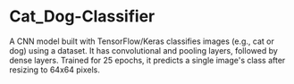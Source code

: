 # Cat_Dog-Classifier
A CNN model built with TensorFlow/Keras classifies images (e.g., cat or dog) using a dataset. It has convolutional and pooling layers, followed by dense layers. Trained for 25 epochs, it predicts a single image's class after resizing to 64x64 pixels.
